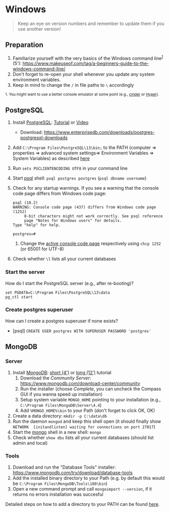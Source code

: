 # Windows

> Keep an eye on version numbers and remember to update them if you use another version!

## Preparation

1. Familiarize yourself with the very basics of the Windows command line<sup>[1](#cmd)</sup> (5'): https://www.makeuseof.com/tag/a-beginners-guide-to-the-windows-command-line/
2. Don't forget to re-open your shell whenever you update any system environment variables.
3. Keep in mind to change the `/` in file paths to `\` accordingly

<sup><a name="cmd">1.</a> You might want to use a better console emulator at some point (e.g., [cmder](http://cmder.net/) or [Hyper](https://hyper.is/)).</sup>

## PostgreSQL

1. Install [PostgreSQL](https://www.postgresql.org/download/windows/): [Tutorial](http://www.postgresqltutorial.com/install-postgresql/) or [Video](https://www.youtube.com/watch?v=e1MwsT5FJRQ)
    * Download: https://www.enterprisedb.com/downloads/postgres-postgresql-downloads
2. Add `C:\Program Files\PostgreSQL\13\bin;` to the PATH (computer => properties => advanced system settings=> Environment Variables => System Variables) as described [here](https://stackoverflow.com/questions/30401460/postgres-psql-not-recognized-as-an-internal-or-external-command?answertab=active#tab-top)
3. Run `setx PGCLIENTENCODING UTF8` in your command line
4. Start [psql](https://www.postgresql.org/docs/current/static/app-psql.html) shell: `psql postgres postgres` (`psql dbname username`)
5. Check for any startup warnings. If you see a warning that the console code page differs from Windows code page:

    ```none
    psql (10.2)
    WARNING: Console code page (437) differs from Windows code page (1252)
         8-bit characters might not work correctly. See psql reference
         page "Notes for Windows users" for details.
    Type "help" for help.

    postgres=#
    ```
   1. Change the [active console code page](https://ss64.com/nt/chcp.html) respectively using `chcp 1252` (or 65001 for UTF-8)

6. Check whether `\l` lists all your current databases

### Start the server

How do I start the PostgreSQL server (e.g., after re-booting)?

```shell
set PGDATA=C:\Program Files\PostgreSQL\13\data
pg_ctl start
```

### Create postgres superuser

How can I create a postgres superuser if none exists?

* [psql] `CREATE USER postgres WITH SUPERUSER PASSWORD 'postgres'`

## MongoDB

### Server
1. Install [MongoDB](https://www.mongodb.com/): [short (4')](https://www.youtube.com/watch?v=_RQ4lET5ejw) or [long (12')](https://www.coursera.org/learn/introduction-mongodb/lecture/Hadhu/installing-mongodb-on-windows) tutorial
    1. Download the *Community Server*: https://www.mongodb.com/download-center/community
    2. Run the installer (choose *Complete*, you can uncheck the Compass GUI if you wanna speed up installation)
    3. Setup system variable `MONGO_HOME` pointing to your installation (e.g., `C:\Program Files\MongoDB\Server\4.4`)
    4. Add `%MONGO_HOME%\bin` to your Path (don't forget to click OK, OK)
2. Create a data directory: `mkdir -p C:\data\db`
3. Run the daemon `mongod` and keep this shell open (it should finally show `NETWORK  [initandlisten] waiting for connections on port 27017`)
4. Start the [mongo](https://docs.mongodb.com/manual/mongo/) shell in a new shell: `mongo`
5. Check whether `show dbs` lists all your current databases (should list admin and local)

### Tools
1. Download and run the "Database Tools" installer: https://www.mongodb.com/try/download/database-tools
2. Add the installed binary directory to your Path (e.g. by default this would be `C:\Program Files\MongoDB\Tools\100\bin`)
3. Open a new command prompt and call `mongoimport --version`, if it returns no errors installation was succesful

Detailed steps on how to add a directory to your PATH can be found [here](https://docs.mongodb.com/database-tools/installation/installation-windows/#make-the-db-tools-available-in-your-path).